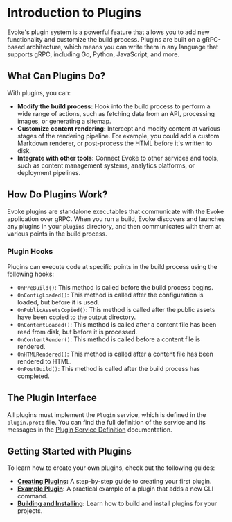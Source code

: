 # Introduction to Plugins

Evoke's plugin system is a powerful feature that allows you to add new functionality and customize the build process. Plugins are built on a gRPC-based architecture, which means you can write them in any language that supports gRPC, including Go, Python, JavaScript, and more.

## What Can Plugins Do?

With plugins, you can:

- **Modify the build process:** Hook into the build process to perform a wide range of actions, such as fetching data from an API, processing images, or generating a sitemap.
- **Customize content rendering:** Intercept and modify content at various stages of the rendering pipeline. For example, you could add a custom Markdown renderer, or post-process the HTML before it's written to disk.
- **Integrate with other tools:** Connect Evoke to other services and tools, such as content management systems, analytics platforms, or deployment pipelines.

## How Do Plugins Work?

Evoke plugins are standalone executables that communicate with the Evoke application over gRPC. When you run a build, Evoke discovers and launches any plugins in your `plugins` directory, and then communicates with them at various points in the build process.

### Plugin Hooks

Plugins can execute code at specific points in the build process using the following hooks:

- `OnPreBuild()`: This method is called before the build process begins.
- `OnConfigLoaded()`: This method is called after the configuration is loaded, but before it is used.
- `OnPublicAssetsCopied()`: This method is called after the public assets have been copied to the output directory.
- `OnContentLoaded()`: This method is called after a content file has been read from disk, but before it is processed.
- `OnContentRender()`: This method is called before a content file is rendered.
- `OnHTMLRendered()`: This method is called after a content file has been rendered to HTML.
- `OnPostBuild()`: This method is called after the build process has completed.

## The Plugin Interface

All plugins must implement the `Plugin` service, which is defined in the `plugin.proto` file. You can find the full definition of the service and its messages in the [Plugin Service Definition](./plugin-service-definition.html) documentation.

## Getting Started with Plugins

To learn how to create your own plugins, check out the following guides:

- **[Creating Plugins](./creating-plugins.html):** A step-by-step guide to creating your first plugin.
- **[Example Plugin](./example-plugin.html):** A practical example of a plugin that adds a new CLI command.
- **[Building and Installing](./building-and-installing.html):** Learn how to build and install plugins for your projects.

